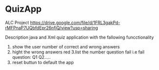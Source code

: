 # QuizApp
ALC Project
https://drive.google.com/file/d/1FRL3gakPd-rMFPnaP7UQbfdEpr26nfjQ/view?usp=sharing

Description
java and Xml quiz application with the fallowing funcctionality
1. show the user number of correct and wrong answers
2. hight the wrong answers red
3.list the number question fail i.e fail question: Q1 Q2.....
4. reset buttun to default the app
